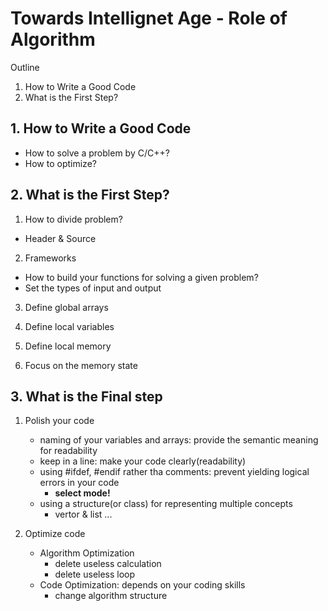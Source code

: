 # Towards Intellignet Age - Role of Algorithm

Outline
1. How to Write a Good Code
2. What is the First Step?


## 1. How to Write a Good Code
- How to solve a problem by C/C++?
- How to optimize?

## 2. What is the First Step?

1. How to divide problem?
  - Header & Source

2. Frameworks
  - How to build your functions for solving a given problem?
  - Set the types of input and output

3. Define global arrays

4. Define local variables
5. Define local memory

6. Focus on the memory state

## 3. What is the Final step
1. Polish your code
   - naming of your variables and arrays: provide the semantic meaning for readability
   - keep in a line: make your code clearly(readability)
   - using #ifdef, #endif rather tha comments: prevent yielding logical errors in your code
     - **select mode!**
   - using a structure(or class) for representing multiple concepts
     - vertor & list ...

2. Optimize code
   - Algorithm Optimization
     - delete useless calculation
     - delete useless loop
   - Code Optimization: depends on your coding skills
     - change algorithm structure

